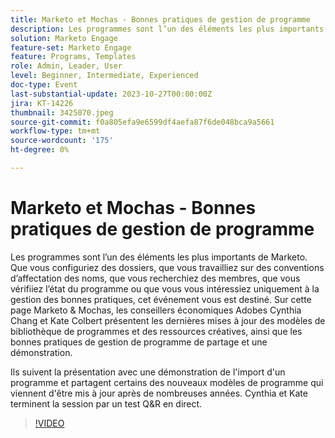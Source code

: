 ```yaml
---
title: Marketo et Mochas - Bonnes pratiques de gestion de programme
description: Les programmes sont l’un des éléments les plus importants de Marketo. Que vous configuriez des dossiers, que vous travailliez sur des conventions d’affectation des noms, que vous recherchiez des membres, que vous vérifiiez l’état du programme ou que vous soyez simplement intéressé par les bonnes pratiques.  Dernières mises à jour apportées aux modèles de bibliothèque de programmes et aux ressources créatives, ainsi qu’au partage des bonnes pratiques de gestion de programme et à une démonstration.
solution: Marketo Engage
feature-set: Marketo Engage
feature: Programs, Templates
role: Admin, Leader, User
level: Beginner, Intermediate, Experienced
doc-type: Event
last-substantial-update: 2023-10-27T00:00:00Z
jira: KT-14226
thumbnail: 3425070.jpeg
source-git-commit: f0a805efa9e6599df4aefa87f6de048bca9a5661
workflow-type: tm+mt
source-wordcount: '175'
ht-degree: 0%

---
```



# Marketo et Mochas - Bonnes pratiques de gestion de programme

Les programmes sont l’un des éléments les plus importants de Marketo. Que vous configuriez des dossiers, que vous travailliez sur des conventions d’affectation des noms, que vous recherchiez des membres, que vous vérifiiez l’état du programme ou que vous vous intéressiez uniquement à la gestion des bonnes pratiques, cet événement vous est destiné. Sur cette page Marketo &amp; Mochas, les conseillers économiques Adobes Cynthia Chang et Kate Colbert présentent les dernières mises à jour des modèles de bibliothèque de programmes et des ressources créatives, ainsi que les bonnes pratiques de gestion de programme de partage et une démonstration.

Ils suivent la présentation avec une démonstration de l&#39;import d&#39;un programme et partagent certains des nouveaux modèles de programme qui viennent d&#39;être mis à jour après de nombreuses années. Cynthia et Kate terminent la session par un test Q&amp;R en direct.

>[!VIDEO](https://video.tv.adobe.com/v/3425070/?learn=on)
